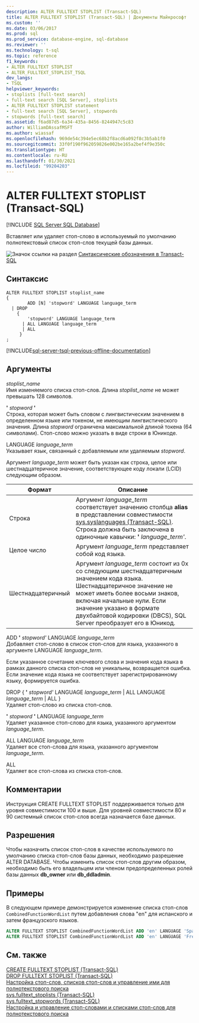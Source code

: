 ```yaml
---
description: ALTER FULLTEXT STOPLIST (Transact-SQL)
title: ALTER FULLTEXT STOPLIST (Transact-SQL) | Документы Майкрософт
ms.custom: ''
ms.date: 03/06/2017
ms.prod: sql
ms.prod_service: database-engine, sql-database
ms.reviewer: ''
ms.technology: t-sql
ms.topic: reference
f1_keywords:
- ALTER FULLTEXT STOPLIST
- ALTER_FULLTEXT_STOPLIST_TSQL
dev_langs:
- TSQL
helpviewer_keywords:
- stoplists [full-text search]
- full-text search [SQL Server], stoplists
- ALTER FULLTEXT STOPLIST statement
- full-text search [SQL Server], stopwords
- stopwords [full-text search]
ms.assetid: f6ad87d5-6a34-435a-8456-8244947c5c83
author: WilliamDAssafMSFT
ms.author: wiassaf
ms.openlocfilehash: 969de54c394e5ec68b2f8acd6a092f8c3b5ab1f0
ms.sourcegitcommit: 33f0f190f962059826e002be165a2bef4f9e350c
ms.translationtype: HT
ms.contentlocale: ru-RU
ms.lasthandoff: 01/30/2021
ms.locfileid: "99204203"
---
```

# <a name="alter-fulltext-stoplist-transact-sql"></a>ALTER FULLTEXT STOPLIST (Transact-SQL)
[!INCLUDE [SQL Server SQL Database](../../includes/applies-to-version/sql-asdb.md)]

  Вставляет или удаляет стоп-слово в используемый по умолчанию полнотекстовый список стоп-слов текущей базы данных.  
  
 ![Значок ссылки на раздел](../../database-engine/configure-windows/media/topic-link.gif "Значок ссылки на раздел") [Синтаксические обозначения в Transact-SQL](../../t-sql/language-elements/transact-sql-syntax-conventions-transact-sql.md)  
  
## <a name="syntax"></a>Синтаксис  
  
```syntaxsql
ALTER FULLTEXT STOPLIST stoplist_name  
{   
        ADD [N] 'stopword' LANGUAGE language_term    
  | DROP   
    {  
        'stopword' LANGUAGE language_term   
      | ALL LANGUAGE language_term   
      | ALL  
     }  
;  
```  
  
[!INCLUDE[sql-server-tsql-previous-offline-documentation](../../includes/sql-server-tsql-previous-offline-documentation.md)]

## <a name="arguments"></a>Аргументы
 *stoplist_name*  
 Имя изменяемого списка стоп-слов. Длина *stoplist_name* не может превышать 128 символов.  
  
 **'** *stopword* **'**  
 Строка, которая может быть словом с лингвистическим значением в определенном языке или токеном, не имеющим лингвистического значения. Длина *stopword* ограничена максимальной длиной токена (64 символами). Стоп-слово можно указать в виде строки в Юникоде.  
  
 LANGUAGE *language_term*  
 Указывает язык, связанный с добавляемым или удаляемым *stopword*.  
  
 Аргумент *language_term* может быть указан как строка, целое или шестнадцатеричное значение, соответствующее коду локали (LCID) следующим образом.  
  
|Формат|Описание|  
|------------|-----------------|  
|Строка|Аргумент *language_term* соответствует значению столбца **alias** в представлении совместимости [sys.syslanguages (Transact-SQL)](../../relational-databases/system-compatibility-views/sys-syslanguages-transact-sql.md). Строка должна быть заключена в одиночные кавычки: **'** _language_term_*_'_*.|  
|Целое число|Аргумент *language_term* представляет собой код языка.|  
|Шестнадцатеричный|Аргумент *language_term* состоит из 0x со следующим шестнадцатеричным значением кода языка. Шестнадцатеричное значение не может иметь более восьми знаков, включая начальные нули. Если значение указано в формате двухбайтовой кодировки (DBCS), SQL Server преобразует его в Юникод.|  
  
 ADD **'** _stopword_*_'_* LANGUAGE *language_term*  
 Добавляет стоп-слово в список стоп-слов для языка, указанного в аргументе LANGUAGE *language_term*.  
  
 Если указанное сочетание ключевого слова и значения кода языка в рамках данного списка стоп-слов не уникальны, возвращается ошибка.  Если значение кода языка не соответствует зарегистрированному языку, формируется ошибка.  
  
 DROP { **'** _stopword_*_'_* LANGUAGE *language_term* | ALL LANGUAGE *language_term* | ALL }  
 Удаляет стоп-слово из списка стоп-слов.  
  
 **'** *stopword* **'** LANGUAGE *language_term*  
 Удаляет указанное стоп-слово для языка, указанного аргументом *language_term*.  
  
 ALL LANGUAGE *language_term*  
 Удаляет все стоп-слова для языка, указанного аргументом *language_term*.  
  
 ALL  
 Удаляет все стоп-слова из списка стоп-слов.  
  
## <a name="remarks"></a>Комментарии  
 Инструкция CREATE FULLTEXT STOPLIST поддерживается только для уровня совместимости 100 и выше. Для уровней совместимости 80 и 90 системный список стоп-слов всегда назначается базе данных.  
  
## <a name="permissions"></a>Разрешения  
 Чтобы назначить список стоп-слов в качестве используемого по умолчанию списка стоп-слов базы данных, необходимо разрешение ALTER DATABASE. Чтобы изменить список стоп-слов другим образом, необходимо быть его владельцем или членом предопределенных ролей базы данных **db_owner** или **db_ddladmin**.  
  
## <a name="examples"></a>Примеры  
 В следующем примере демонстрируется изменение списка стоп-слов `CombinedFunctionWordList` путем добавления слова "en" для испанского и затем французского языков.  
  
```sql  
ALTER FULLTEXT STOPLIST CombinedFunctionWordList ADD 'en' LANGUAGE 'Spanish';  
ALTER FULLTEXT STOPLIST CombinedFunctionWordList ADD 'en' LANGUAGE 'French';  
```  
  
## <a name="see-also"></a>См. также  
 [CREATE FULLTEXT STOPLIST (Transact-SQL)](../../t-sql/statements/create-fulltext-stoplist-transact-sql.md)   
 [DROP FULLTEXT STOPLIST (Transact-SQL)](../../t-sql/statements/drop-fulltext-stoplist-transact-sql.md)   
 [Настройка стоп-слов, списков стоп-слов и управление ими для полнотекстового поиска](../../relational-databases/search/configure-and-manage-stopwords-and-stoplists-for-full-text-search.md)   
 [sys.fulltext_stoplists (Transact-SQL)](../../relational-databases/system-catalog-views/sys-fulltext-stoplists-transact-sql.md)   
 [sys.fulltext_stopwords (Transact-SQL)](../../relational-databases/system-catalog-views/sys-fulltext-stopwords-transact-sql.md)   
 [Настройка и управление стоп-словами и списками стоп-слов для полнотекстового поиска](../../relational-databases/search/configure-and-manage-stopwords-and-stoplists-for-full-text-search.md)  
  
  
